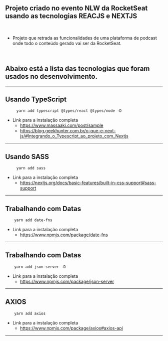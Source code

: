 ## Projeto criado no evento NLW da RocketSeat usando as tecnologias <b>REACJS e NEXTJS</b>

<br>

- Projeto que retrada as funcionalidades de uma plataforma de podcast onde todo o conteúdo gerado vai ser da RocketSeat.

<br>

## Abaixo está a lista das tecnologias que foram usados no desenvolvimento.

<hr>


## Usando TypeScript

		 yarn add typescript @types/react @types/node -D

* Link para a instalação completa
	* https://www.massaaki.com/post/sample
  * https://blog.geekhunter.com.br/o-que-e-next-js/#Integrando_o_Typescript_ao_projeto_com_Nextjs


<hr>


## Usando SASS

		 yarn add sass

* Link para a instalação completa
	* https://nextjs.org/docs/basic-features/built-in-css-support#sass-support
  


<hr>


## Trabalhando com Datas

		yarn add date-fns 

* Link para a instalação completa
	* https://www.npmjs.com/package/date-fns
  


<hr>


## Trabalhando com Datas

		yarn add json-server -D

* Link para a instalação completa
	* https://www.npmjs.com/package/json-server
  


<hr>

## AXIOS

	    yarn add axios

* Link para a instalação completa
	* https://www.npmjs.com/package/axios#axios-api
  


<hr>

